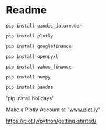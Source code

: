 # Readme

`pip install pandas_datareader`

`pip install plotly`

`pip install googlefinance`

`pip install openpyxl`

`pip install yahoo_finance`

`pip install numpy`

`pip install pandas`

'pip install holidays'

Make a Plotly Account at "www.plot.ly"

https://plot.ly/python/getting-started/
